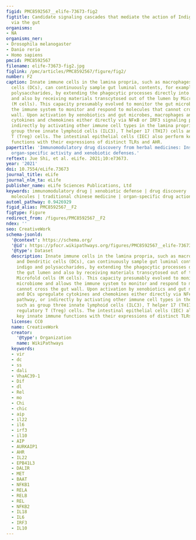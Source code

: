 ```yaml
---
figid: PMC8592567__elife-73673-fig2
figtitle: Candidate signaling cascades that mediate the action of Indigo and polysaccharides
  via the gut
organisms:
- NA
organisms_ner:
- Drosophila melanogaster
- Danio rerio
- Homo sapiens
pmcid: PMC8592567
filename: elife-73673-fig2.jpg
figlink: /pmc/articles/PMC8592567/figure/fig2/
number: F2
caption: Innate immune cells in the lamina propria, such as macrophages (MΦ) and Dendritic
  cells (DCs), can continuously sample gut luminal contents, for example, indigo and
  polysaccharides, by extending the phagocytic processes directly into the gut lumen
  and also by receiving materials transcytosed out of the lumen by Microfold cells
  (M cells). This capacity presumably evolved to monitor the gut microbiome and allows
  the immune system to monitor and respond to molecules that cannot cross the gut
  wall. Upon activation by xenobiotics and gut microbes, macrophages and DCs upregulate
  cytokines and chemokines either directly via NFκB or IRF3 signaling pathway, or
  indirectly by activating other immune cell types in the lamina propria, such as
  group three innate lymphoid cells (ILC3), T helper 17 (TH17) cells and regulatory
  T (Treg) cells. The intestinal epithelial cells (IEC) also perform key innate immune
  functions with their expressions of distinct TLRs and AHR.
papertitle: 'Immunomodulatory drug discovery from herbal medicines: Insights from
  organ-specific activity and xenobiotic defenses.'
reftext: Jue Shi, et al. eLife. 2021;10:e73673.
year: '2021'
doi: 10.7554/eLife.73673
journal_title: eLife
journal_nlm_ta: eLife
publisher_name: eLife Sciences Publications, Ltd
keywords: immunomodulatory drug | xenobiotic defense | drug discovery | plant-derived
  molecules | traditional chinese medicine | organ-specific drug action
automl_pathway: 0.9426929
figid_alias: PMC8592567__F2
figtype: Figure
redirect_from: /figures/PMC8592567__F2
ndex: ''
seo: CreativeWork
schema-jsonld:
  '@context': https://schema.org/
  '@id': https://pfocr.wikipathways.org/figures/PMC8592567__elife-73673-fig2.html
  '@type': Dataset
  description: Innate immune cells in the lamina propria, such as macrophages (MΦ)
    and Dendritic cells (DCs), can continuously sample gut luminal contents, for example,
    indigo and polysaccharides, by extending the phagocytic processes directly into
    the gut lumen and also by receiving materials transcytosed out of the lumen by
    Microfold cells (M cells). This capacity presumably evolved to monitor the gut
    microbiome and allows the immune system to monitor and respond to molecules that
    cannot cross the gut wall. Upon activation by xenobiotics and gut microbes, macrophages
    and DCs upregulate cytokines and chemokines either directly via NFκB or IRF3 signaling
    pathway, or indirectly by activating other immune cell types in the lamina propria,
    such as group three innate lymphoid cells (ILC3), T helper 17 (TH17) cells and
    regulatory T (Treg) cells. The intestinal epithelial cells (IEC) also perform
    key innate immune functions with their expressions of distinct TLRs and AHR.
  license: CC0
  name: CreativeWork
  creator:
    '@type': Organization
    name: WikiPathways
  keywords:
  - vir
  - dc
  - ss
  - dali
  - VhaAC39-1
  - Dif
  - dl
  - Rel
  - mo
  - Chi
  - chic
  - aip
  - il22
  - il6
  - irf3
  - il10
  - AIP
  - AURKAIP1
  - AHR
  - IL22
  - EPB41L3
  - DALIR
  - MET
  - BAAT
  - NFKB1
  - RELA
  - RELB
  - REL
  - NFKB2
  - IL18
  - IL6
  - IRF3
  - IL10
---
```

